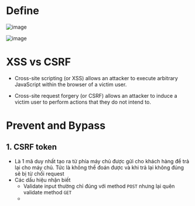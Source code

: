 # Define
![image](https://github.com/vanniichan/Portswigger/assets/112863484/10465f5a-bb46-4448-9f30-35e69f17c926)

![image](https://github.com/vanniichan/Portswigger/assets/112863484/d3ad307e-de17-41a3-93a1-4c3108939922)

# XSS vs CSRF

- Cross-site scripting (or XSS) allows an attacker to execute arbitrary JavaScript within the browser of a victim user.

- Cross-site request forgery (or CSRF) allows an attacker to induce a victim user to perform actions that they do not intend to.

# Prevent and Bypass

## 1. CSRF token
  - Là 1 mã duy nhất tạo ra từ phía máy chủ được gửi cho khách hàng để trả lại cho máy chủ. Tức là không thể đoán được và khi trả lại không đúng sẽ bị từ chối request
  - Các dấu hiệu nhận biết
    + Validate input thường chỉ đúng với method ```POST``` nhưng lại quên validate method ```GET```
    + 
